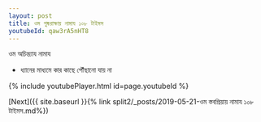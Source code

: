 ```yaml
---
layout: post
title: ওম পুষ্করাক্ষায় নামায ১০৮ টাইমস
youtubeId: qaw3rA5nHT8
---
```

 
 
 ওম অচিন্ত্যায নামায  
 
 -  ধ্যানের মাধ্যমে কার কাছে পৌঁছানো যায় না 
 
  
 
  
 
 
 
 
 
 


{% include youtubePlayer.html id=page.youtubeId %}
 
[Next]({{ site.baseurl }}{% link  split2/_posts/2019-05-21-ওম স্তবপ্রিয়ায় নামায ১০৮ টাইমস.md%})
 
